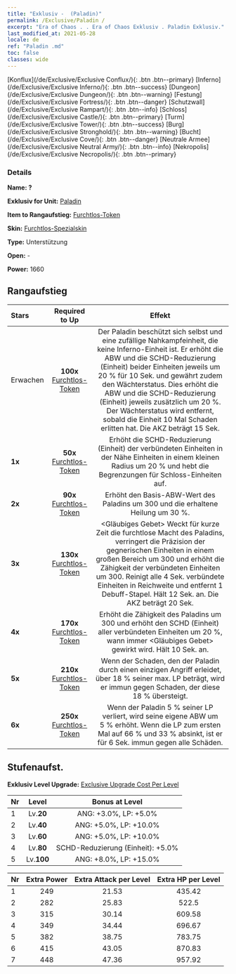 ```yaml
---
title: "Exklusiv -  (Paladin)"
permalink: /Exclusive/Paladin /
excerpt: "Era of Chaos . . Era of Chaos Exklusiv . Paladin Exklusiv."
last_modified_at: 2021-05-28
locale: de
ref: "Paladin .md"
toc: false
classes: wide
---
```

 [Konflux](/de/Exclusive/Exclusive Conflux/){: .btn .btn--primary} [Inferno](/de/Exclusive/Exclusive Inferno/){: .btn .btn--success} [Dungeon](/de/Exclusive/Exclusive Dungeon/){: .btn .btn--warning} [Festung](/de/Exclusive/Exclusive Fortress/){: .btn .btn--danger} [Schutzwall](/de/Exclusive/Exclusive Rampart/){: .btn .btn--info} [Schloss](/de/Exclusive/Exclusive Castle/){: .btn .btn--primary} [Turm](/de/Exclusive/Exclusive Tower/){: .btn .btn--success} [Burg](/de/Exclusive/Exclusive Stronghold/){: .btn .btn--warning} [Bucht](/de/Exclusive/Exclusive Cove/){: .btn .btn--danger} [Neutrale Armee](/de/Exclusive/Exclusive Neutral Army/){: .btn .btn--info} [Nekropolis](/de/Exclusive/Exclusive Necropolis/){: .btn .btn--primary} 

### Details
 **Name: ?** 

 **Exklusiv for Unit:** [Paladin](/de/units/Paladin/) 

 **Item to Rangaufstieg:** [Furchtlos-Token](/ItemsDE/con_974/)

 **Skin:** [Furchtlos-Spezialskin](/ItemsDE/con_642/)

 **Type:** Unterstützung

 **Open:** -

 **Power:** 1660

## Rangaufstieg

  |     Stars    |  Required to Up | Effekt |
  |:-------------|:---------------:|:---------------:|
  |  Erwachen  | **100x** [Furchtlos-Token](/ItemsDE/con_974/) | <Ausdauernde Wache> Der Paladin beschützt sich selbst und eine zufällige Nahkampfeinheit, die keine Inferno-Einheit ist. Er erhöht die ABW und die SCHD-Reduzierung (Einheit) beider Einheiten jeweils um 20 % für 10 Sek. und gewährt zudem den Wächterstatus. Dies erhöht die ABW und die SCHD-Reduzierung (Einheit) jeweils zusätzlich um 20 %. Der Wächterstatus wird entfernt, sobald die Einheit 10 Mal Schaden erlitten hat. Die AKZ beträgt 15 Sek. |
  | **1x** <i class="fas fa-star"/> | **50x** [Furchtlos-Token](/ItemsDE/con_974/) | Erhöht die SCHD-Reduzierung (Einheit) der verbündeten Einheiten in der Nähe Einheiten in einem kleinen Radius um 20 % und hebt die Begrenzungen für Schloss-Einheiten auf. |
  | **2x** <i class="fas fa-star"/> | **90x** [Furchtlos-Token](/ItemsDE/con_974/) | Erhöht den Basis-ABW-Wert des Paladins um 300 und die erhaltene Heilung um 30 %. |
  | **3x** <i class="fas fa-star"/> | **130x** [Furchtlos-Token](/ItemsDE/con_974/) | <Gläubiges Gebet> Weckt für kurze Zeit die furchtlose Macht des Paladins, verringert die Präzision der gegnerischen Einheiten in einem großen Bereich um 300 und erhöht die Zähigkeit der verbündeten Einheiten um 300. Reinigt alle 4 Sek. verbündete Einheiten in Reichweite und entfernt 1 Debuff-Stapel. Hält 12 Sek. an. Die AKZ beträgt 20 Sek. |
  | **4x** <i class="fas fa-star"/> | **170x** [Furchtlos-Token](/ItemsDE/con_974/) | Erhöht die Zähigkeit des Paladins um 300 und erhöht den SCHD (Einheit) aller verbündeten Einheiten um 20 %, wann immer <Gläubiges Gebet> gewirkt wird. Hält 10 Sek. an. |
  | **5x** <i class="fas fa-star"/> | **210x** [Furchtlos-Token](/ItemsDE/con_974/) | Wenn der Schaden, den der Paladin durch einen einzigen Angriff erleidet, über 18 % seiner max. LP beträgt, wird er immun gegen Schaden, der diese 18 % übersteigt. |
  | **6x** <i class="fas fa-star"/> | **250x** [Furchtlos-Token](/ItemsDE/con_974/) | <Letztes Gefecht> Wenn der Paladin 5 % seiner LP verliert, wird seine eigene ABW um 5 % erhöht. Wenn die LP zum ersten Mal auf 66 % und 33 % absinkt, ist er für 6 Sek. immun gegen alle Schäden. |


## Stufenaufst.
 **Exklusiv Level Upgrade:** [Exclusive Upgrade Cost Per Level](/Exclusive/ExclusiveUpgradeCostPerLevel/)

  |  Nr  |   Level  | Bonus at Level |
  |:-----|:--------:|:--------------:|
  | 1 | Lv.**20** | ANG: +3.0%, LP: +5.0% |
  | 2 | Lv.**40** | ANG: +5.0%, LP: +10.0% |
  | 3 | Lv.**60** | ANG: +5.0%, LP: +10.0% |
  | 4 | Lv.**80** | SCHD-Reduzierung (Einheit): +5.0% |
  | 5 | Lv.**100** | ANG: +8.0%, LP: +15.0% |


  |  Nr  |  Extra Power | Extra Attack per Level | Extra HP per Level |
  |:-----|:--------:|:--------:|:--------:|
  | 1 | 249 | 21.53 | 435.42 |
  | 2 | 282 | 25.83 | 522.5 |
  | 3 | 315 | 30.14 | 609.58 |
  | 4 | 349 | 34.44 | 696.67 |
  | 5 | 382 | 38.75 | 783.75 |
  | 6 | 415 | 43.05 | 870.83 |
  | 7 | 448 | 47.36 | 957.92 |


